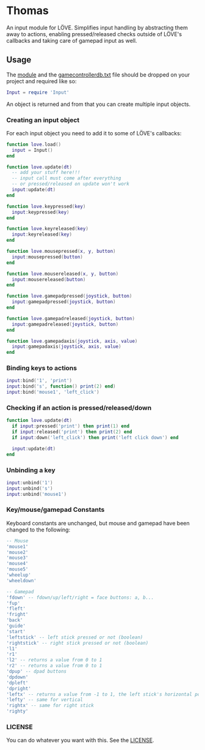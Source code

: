 # Thomas

An input module for LÖVE. Simplifies input handling by abstracting them away to actions,
enabling pressed/released checks outside of LÖVE's callbacks and taking care of gamepad input as well.

## Usage

The [module](https://github.com/adonaac/thomas/blob/master/Input.lua) and the 
[gamecontrollerdb.txt](https://github.com/adonaac/thomas/blob/master/gamecontrollerdb.txt) file should be dropped 
on your project and required like so:

```lua
Input = require 'Input'
```

An object is returned and from that you can create multiple input objects.

### Creating an input object

For each input object you need to add it to some of LÖVE's callbacks:

```lua
function love.load()
  input = Input()
end

function love.update(dt)
  -- add your stuff here!!!
  -- input call must come after everything
  -- or pressed/released on update won't work
  input:update(dt)
end

function love.keypressed(key)
  input:keypressed(key)
end

function love.keyreleased(key)
  input:keyreleased(key)
end

function love.mousepressed(x, y, button)
  input:mousepressed(button)
end

function love.mousereleased(x, y, button)
  input:mousereleased(button)
end

function love.gamepadpressed(joystick, button)
  input:gamepadpressed(joystick, button)
end

function love.gamepadreleased(joystick, button)
  input:gamepadreleased(joystick, button)
end

function love.gamepadaxis(joystick, axis, value)
  input:gamepadaxis(joystick, axis, value)
end
```

### Binding keys to actions

```lua
input:bind('1', 'print')
input:bind('s', function() print(2) end)
input:bind('mouse1', 'left_click')
```

### Checking if an action is pressed/released/down

```lua
function love.update(dt)
  if input:pressed('print') then print(1) end
  if input:released('print') then print(2) end
  if input:down('left_click') then print('left click down') end

  input:update(dt)
end
```

### Unbinding a key

```lua
input:unbind('1')
input:unbind('s')
input:unbind('mouse1')
```

### Key/mouse/gamepad Constants

Keyboard constants are unchanged, but mouse and gamepad have been changed to the following:

```lua
-- Mouse
'mouse1'
'mouse2'
'mouse3'
'mouse4'
'mouse5'
'wheelup'
'wheeldown'

-- Gamepad
'fdown' -- fdown/up/left/right = face buttons: a, b...
'fup'
'fleft'
'fright'
'back'
'guide'
'start'
'leftstick' -- left stick pressed or not (boolean)
'rightstick' -- right stick pressed or not (boolean)
'l1'
'r1'
'l2' -- returns a value from 0 to 1
'r2' -- returns a value from 0 to 1
'dpup' -- dpad buttons
'dpdown'
'dpleft'
'dpright'
'leftx' -- returns a value from -1 to 1, the left stick's horizontal position
'lefty' -- same for vertical
'rightx' -- same for right stick
'righty'
```

### LICENSE

You can do whatever you want with this. See the [LICENSE]().
